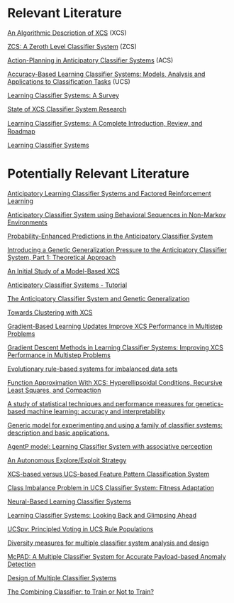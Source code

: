 Relevant Literature
===================

[An Algorithmic Description of XCS](http://citeseerx.ist.psu.edu/viewdoc/download?doi=10.1.1.30.1999&rep=rep1&type=pdf) (XCS)

[ZCS: A Zeroth Level Classifier System](http://citeseerx.ist.psu.edu/viewdoc/download?doi=10.1.1.363.798&rep=rep1&type=pdf) (ZCS)

[Action-Planning in Anticipatory Classifier Systems](http://citeseerx.ist.psu.edu/viewdoc/download?doi=10.1.1.33.7788&rep=rep1&type=pdf) (ACS)

[Accuracy-Based Learning Classifier Systems: Models, Analysis and Applications to Classification Tasks](http://sci2s.ugr.es/keel/pdf/algorithm/articulo/bernado03accuracy.pdf) (UCS)

[Learning Classifier Systems: A Survey](http://citeseerx.ist.psu.edu/viewdoc/download?doi=10.1.1.73.8811&rep=rep1&type=pdf)

[State of XCS Classifier System Research](http://citeseerx.ist.psu.edu/viewdoc/download?doi=10.1.1.54.1204&rep=rep1&type=pdf)

[Learning Classiﬁer Systems: A Complete Introduction, Review, and Roadmap](http://downloads.hindawi.com/archive/2009/736398.pdf)

[Learning Classifier Systems](http://www.victormontielargaiz.net/Projects/EvolutionaryComputing/Learning_Classifier_Systems.pdf)
	

	
Potentially Relevant Literature
===============================
	
[Anticipatory Learning Classifier Systems and Factored Reinforcement Learning](http://www.isir.upmc.fr/files/abials_olga.pdf)

[Anticipatory Classifier System using Behavioral Sequences in Non-Markov Environments](http://www.math-info.univ-paris5.fr/~metivier/publications/Metivier_Lattaud_IWLCS2002.pdf)

[Probability-Enhanced Predictions in the Anticipatory Classifier System](http://citeseerx.ist.psu.edu/viewdoc/download?doi=10.1.1.33.9751&rep=rep1&type=pdf)

[Introducing a Genetic Generalization Pressure to the Anticipatory Classifier System, Part 1: Theoretical Approach](http://citeseerx.ist.psu.edu/viewdoc/download?doi=10.1.1.30.4145&rep=rep1&type=pdf)

[An Initial Study of a Model-Based XCS](http://www.psychologie.uni-wuerzburg.de/IWLCS/abstracts/IWLCS04-Kovacs_Yang.pdf)

[Anticipatory Classifier Systems - Tutorial](http://www.psychologie.uni-wuerzburg.de/stolzmann/ACS-tutorial/ACS-tutorial.pdf)

[The Anticipatory Classifier System and Genetic Generalization](http://citeseerx.ist.psu.edu/viewdoc/download?doi=10.1.1.32.9525&rep=rep1&type=pdf)

[Towards Clustering with XCS](http://citeseerx.ist.psu.edu/viewdoc/download?doi=10.1.1.332.4931&rep=rep1&type=pdf)

[Gradient-Based Learning Updates Improve XCS Performance in Multistep Problems](http://citeseerx.ist.psu.edu/viewdoc/download?doi=10.1.1.453.9516&rep=rep1&type=pdf)

[Gradient Descent Methods in Learning Classifier Systems: Improving XCS Performance in Multistep Problems](http://www.cse.unr.edu/~syco/papers/xcs/XCSMultistep_Butz.pdf)

[Evolutionary rule-based systems for imbalanced data sets](http://citeseerx.ist.psu.edu/viewdoc/download?doi=10.1.1.465.6924&rep=rep1&type=pdf)

[Function Approximation With XCS: Hyperellipsoidal Conditions, Recursive Least Squares, and Compaction](http://www.researchgate.net/profile/Pier_Luca_Lanzi/publication/220381111_Function_Approximation_With_XCS_Hyperellipsoidal_Conditions_Recursive_Least_Squares_and_Compaction/links/00b7d52a970298be3a000000.pdf)

[A study of statistical techniques and performance measures for genetics-based machine learning: accuracy and interpretability](http://sci2s.ugr.es/keel/pdf/keel/articulo/2009-Garcia-SOCO.pdf)

[Generic model for experimenting and using a family of classifier systems: description and basic applications.](https://hal.archives-ouvertes.fr/hal-00610869/document)

[AgentP model: Learning Classifier System with associative perception](http://citeseerx.ist.psu.edu/viewdoc/download?doi=10.1.1.96.4665&rep=rep1&type=pdf)

[An Autonomous Explore/Exploit Strategy](http://www.cs.bham.ac.uk/~wbl/biblio/gecco2005wks/papers/0103.pdf)

[XCS-based versus UCS-based Feature Pattern Classification System](https://www.lri.fr/~hansen/proceedings/2012/GECCO/proceedings/p839.pdf)

[Class Imbalance Problem in UCS Classifier System: Fitness Adaptation](http://sci2s.ugr.es/keel/pdf/keel/congreso/OrriolsCECImbalanceUCS.pdf)

[Neural-Based Learning Classifier Systems](http://citeseerx.ist.psu.edu/viewdoc/download?doi=10.1.1.148.2629&rep=rep1&type=pdf)

[Learning Classifier Systems: Looking Back and Glimpsing Ahead](http://www.cs.nott.ac.uk/~jqb/publications/LCS-Looking-Glimsing.pdf)

[UCSpv: Principled Voting in UCS Rule Populations](http://citeseerx.ist.psu.edu/viewdoc/download?doi=10.1.1.103.6956&rep=rep1&type=pdf)

[Diversity measures for multiple classifier system analysis and design](http://isiarticles.com/bundles/Article/pre/pdf/27961.pdf)

[McPAD: A Multiple Classifier System for Accurate Payload-based Anomaly Detection](https://215a1886-a-62cb3a1a-s-sites.googlegroups.com/site/robertoperdisci/publications/publication-files/McPAD-revision1.pdf?attachauth=ANoY7crGw1pL7B2Fg5AJzXWOXf99g98WqTQC1yItLI4Pesaes9tBgo4MshdnITNrX0ilBzl7CBoArObiSNj3IfNfryCnNm32NhRhFdYG2qSR_nBcyJMWZHg6xdeXBt4_DRlkRgyKLDT1euMJMm0Z9pExyB5mMHnjMVGD0rPoSSjBHa_JvjBvduMA9LZbHte8FlT3Y_jQs5YSu-N_YBxPycMsYNi2ZxtynqrYLIjydBGvxKDQVWEmu5KfrlOVr-wNV_Reprx00jV0QoAGQXlv1VD9Fui5UBWn7A%3D%3D&attredirects=0)

[Design of Multiple Classifier Systems](http://citeseerx.ist.psu.edu/viewdoc/download?doi=10.1.1.17.5389&rep=rep1&type=pdf)

[The Combining Classifier: to Train or Not to Train?](http://citeseerx.ist.psu.edu/viewdoc/download?doi=10.1.1.19.2114&rep=rep1&type=pdf)

